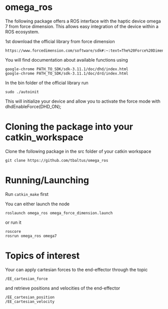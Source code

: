 # omega_ros
The following package offers a ROS interface with the haptic device omega 7 from force dimension. This allows easy integration of the device within a ROS ecosystem.

1st download the official library from force dimension 

```
https://www.forcedimension.com/software/sdk#:~:text=The%20Force%20Dimension%20SDK%20is,Haptic%20SDK%20and%20Robotic%20SDK. 
```

You will find documentation about available functions using 

```
google-chrome PATH_TO_SDK/sdk-3.11.1/doc/dhd/index.html
google-chrome PATH_TO_SDK/sdk-3.11.1/doc/drd/index.html
```

In the bin folder of the official library run

```
sudo ./autoinit
```

This will initialize your device and allow you to activate the force mode with dhdEnableForce(DHD_ON);

# Cloning the package into your catkin_workspace

Clone the following package in the src folder of your catkin workspace

```
git clone https://github.com/tbaltus/omega_ros
```

# Running/Launching

Run `catkin_make` first

You can either launch the node

```
roslaunch omega_ros omega_force_dimension.launch
```

or run it

```
roscore
rosrun omega_ros omega7
```

# Topics of interest

Your can apply cartesian forces to the end-effector through the topic

```
/EE_cartesian_force
```

and retrieve positions and velocities of the end-effector

```
/EE_cartesian_position
/EE_cartesian_velocity
```